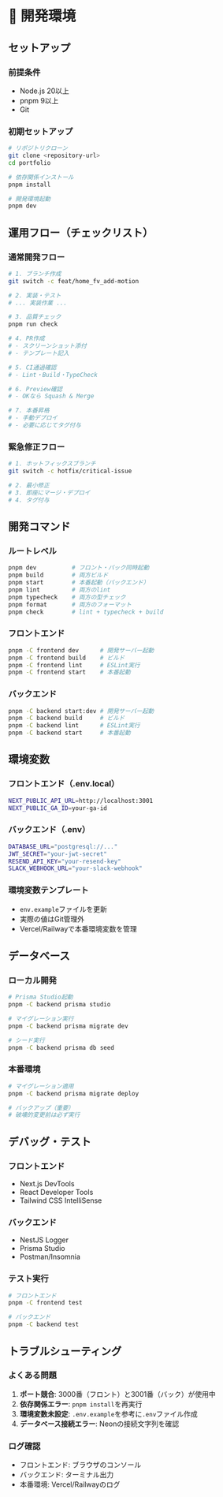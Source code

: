 # 🚀 開発環境

## セットアップ

### 前提条件
- Node.js 20以上
- pnpm 9以上
- Git

### 初期セットアップ
```bash
# リポジトリクローン
git clone <repository-url>
cd portfolio

# 依存関係インストール
pnpm install

# 開発環境起動
pnpm dev
```

## 運用フロー（チェックリスト）

### 通常開発フロー
```bash
# 1. ブランチ作成
git switch -c feat/home_fv_add-motion

# 2. 実装・テスト
# ... 実装作業 ...

# 3. 品質チェック
pnpm run check

# 4. PR作成
# - スクリーンショット添付
# - テンプレート記入

# 5. CI通過確認
# - Lint・Build・TypeCheck

# 6. Preview確認
# - OKなら Squash & Merge

# 7. 本番昇格
# - 手動デプロイ
# - 必要に応じてタグ付与
```

### 緊急修正フロー
```bash
# 1. ホットフィックスブランチ
git switch -c hotfix/critical-issue

# 2. 最小修正
# 3. 即座にマージ・デプロイ
# 4. タグ付与
```

## 開発コマンド

### ルートレベル
```bash
pnpm dev          # フロント・バック同時起動
pnpm build        # 両方ビルド
pnpm start        # 本番起動（バックエンド）
pnpm lint         # 両方のlint
pnpm typecheck    # 両方の型チェック
pnpm format       # 両方のフォーマット
pnpm check        # lint + typecheck + build
```

### フロントエンド
```bash
pnpm -C frontend dev      # 開発サーバー起動
pnpm -C frontend build    # ビルド
pnpm -C frontend lint     # ESLint実行
pnpm -C frontend start    # 本番起動
```

### バックエンド
```bash
pnpm -C backend start:dev # 開発サーバー起動
pnpm -C backend build     # ビルド
pnpm -C backend lint      # ESLint実行
pnpm -C backend start     # 本番起動
```

## 環境変数

### フロントエンド（.env.local）
```bash
NEXT_PUBLIC_API_URL=http://localhost:3001
NEXT_PUBLIC_GA_ID=your-ga-id
```

### バックエンド（.env）
```bash
DATABASE_URL="postgresql://..."
JWT_SECRET="your-jwt-secret"
RESEND_API_KEY="your-resend-key"
SLACK_WEBHOOK_URL="your-slack-webhook"
```

### 環境変数テンプレート
- `env.example`ファイルを更新
- 実際の値はGit管理外
- Vercel/Railwayで本番環境変数を管理

## データベース

### ローカル開発
```bash
# Prisma Studio起動
pnpm -C backend prisma studio

# マイグレーション実行
pnpm -C backend prisma migrate dev

# シード実行
pnpm -C backend prisma db seed
```

### 本番環境
```bash
# マイグレーション適用
pnpm -C backend prisma migrate deploy

# バックアップ（重要）
# 破壊的変更前は必ず実行
```

## デバッグ・テスト

### フロントエンド
- Next.js DevTools
- React Developer Tools
- Tailwind CSS IntelliSense

### バックエンド
- NestJS Logger
- Prisma Studio
- Postman/Insomnia

### テスト実行
```bash
# フロントエンド
pnpm -C frontend test

# バックエンド
pnpm -C backend test
```

## トラブルシューティング

### よくある問題
1. **ポート競合**: 3000番（フロント）と3001番（バック）が使用中
2. **依存関係エラー**: `pnpm install`を再実行
3. **環境変数未設定**: `.env.example`を参考に`.env`ファイル作成
4. **データベース接続エラー**: Neonの接続文字列を確認

### ログ確認
- フロントエンド: ブラウザのコンソール
- バックエンド: ターミナル出力
- 本番環境: Vercel/Railwayのログ 